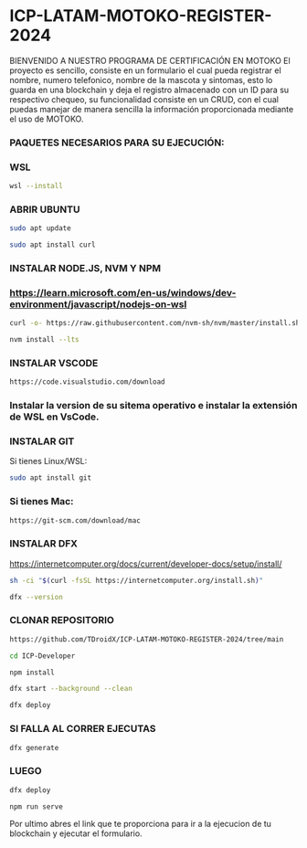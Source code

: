# ICP-LATAM-MOTOKO-REGISTER-2024
BIENVENIDO A NUESTRO PROGRAMA DE CERTIFICACIÓN EN MOTOKO
El proyecto es sencillo, consiste en un formulario el cual pueda registrar el nombre, numero telefonico, nombre de la mascota y sintomas, esto lo guarda en una blockchain y deja el registro almacenado con un ID para su respectivo chequeo, 
su funcionalidad consiste en un CRUD, con el cual puedas manejar de manera sencilla la información proporcionada mediante el uso de MOTOKO.

### PAQUETES NECESARIOS PARA SU EJECUCIÓN:

###  WSL
```bash
wsl --install
```

###  ABRIR UBUNTU
```bash
sudo apt update
```

```bash
sudo apt install curl
```

###  INSTALAR NODE.JS, NVM Y NPM
###  https://learn.microsoft.com/en-us/windows/dev-environment/javascript/nodejs-on-wsl
```bash
curl -o- https://raw.githubusercontent.com/nvm-sh/nvm/master/install.sh | bash
```
```bash
nvm install --lts
```

###  INSTALAR VSCODE
```bash
https://code.visualstudio.com/download
```
###  Instalar la version de su sitema operativo e instalar la extensión de WSL en VsCode.

###  INSTALAR GIT 
Si tienes Linux/WSL:
```bash
sudo apt install git
```


###  Si tienes Mac:
```bash
https://git-scm.com/download/mac
```

###  INSTALAR DFX 
https://internetcomputer.org/docs/current/developer-docs/setup/install/
```bash
sh -ci "$(curl -fsSL https://internetcomputer.org/install.sh)"
```
```bash
dfx --version
```
###  CLONAR REPOSITORIO 
```bash
https://github.com/TDroidX/ICP-LATAM-MOTOKO-REGISTER-2024/tree/main
```
```bash
cd ICP-Developer
```
```bash
npm install
```
```bash
dfx start --background --clean
```
```bash
dfx deploy
```
###  SI FALLA AL CORRER EJECUTAS 
```bash
dfx generate
```
###  LUEGO 
```bash
dfx deploy
```
```bash
npm run serve
```

Por ultimo abres el link que te proporciona para ir a la ejecucion de tu blockchain y ejecutar el formulario.
